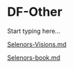 # DF-Other

Start typing here...

[Selenors-Visions.md](C1_Selenors-Visions.md)

[Selenors-book.md](C1_Selenors-book.md)
